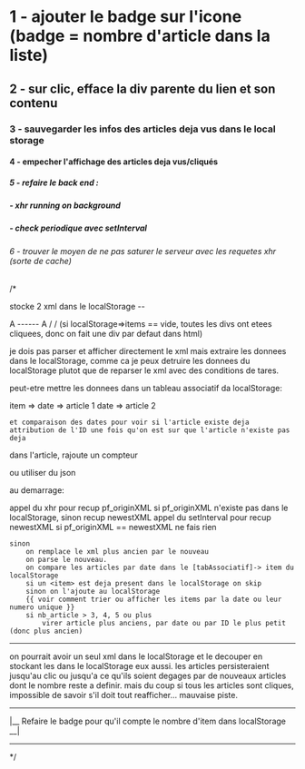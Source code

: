 # 1 - ajouter le badge sur l'icone (badge = nombre d'article dans la liste)
## 2 - sur clic, efface la div parente du lien et son contenu
### 3 - sauvegarder les infos des articles deja vus dans le local storage
#### 4 - empecher l'affichage des articles deja vus/cliqués
##### 5 - refaire le back end :
#####       - xhr running on background
#####       - check periodique avec setInterval
###### 6 - trouver le moyen de ne pas saturer le serveur avec les requetes xhr (sorte de cache)


/*

stocke 2 xml dans le localStorage --


 A ------  A
\/        \/
(si localStorage=>items == vide, toutes les divs ont etees cliquees, donc on fait une div par defaut dans html)

je dois pas parser et afficher directement le xml mais extraire les donnees dans le localStorage, comme ca je peux detruire les donnees du localStorage plutot que de reparser le xml avec des conditions de tares.

peut-etre mettre les donnees dans un tableau associatif da localStorage:

item =>
    date => article 1
    date => article 2

    et comparaison des dates pour voir si l'article existe deja
    attribution de l'ID une fois qu'on est sur que l'article n'existe pas deja

dans l'article, rajoute un compteur

ou utiliser du json



au demarrage:

appel du xhr pour recup pf_originXML si pf_originXML n'existe pas dans le localStorage, sinon recup newestXML
appel du setInterval pour recup newestXML
    si pf_originXML == newestXML
        ne fais rien

    sinon
        on remplace le xml plus ancien par le nouveau
        on parse le nouveau.
        on compare les articles par date dans le [tabAssociatif]-> item du localStorage
        si un <item> est deja present dans le localStorage on skip
        sinon on l'ajoute au localStorage
        {{ voir comment trier ou afficher les items par la date ou leur numero unique }}
        si nb_article > 3, 4, 5 ou plus
            virer article plus anciens, par date ou par ID le plus petit (donc plus ancien)



-----------------
on pourrait avoir un seul xml dans le localStorage et le decouper en stockant les <items> dans le localStorage eux aussi. les articles persisteraient jusqu'au clic ou jusqu'a ce qu'ils soient degages par de nouveaux articles dont le nombre reste a definir. mais du coup si tous les articles sont cliques, impossible de savoir s'il doit tout reafficher... mauvaise piste.

_______________________________________________________________________________
|__  Refaire le badge pour qu'il compte le nombre d'item dans localStorage  __|


--------------------------------------------------------------------------------

*/
